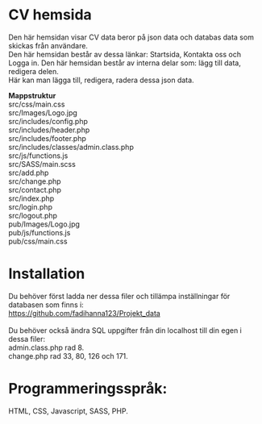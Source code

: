 # CV hemsida<br />
Den här hemsidan visar CV data beror på json data och databas data som skickas från användare.<br />
Den här hemsidan består av dessa länkar: Startsida, Kontakta oss och Logga in. Den här hemsidan består av interna delar som: lägg till data, redigera delen.<br />
Här kan man lägga till, redigera, radera dessa json data.<br />

**Mappstruktur**<br />
src/css/main.css<br />
src/Images/Logo.jpg<br />
src/includes/config.php<br />
src/includes/header.php<br />
src/includes/footer.php<br />
src/includes/classes/admin.class.php<br />
src/js/functions.js<br />
src/SASS/main.scss<br />
src/add.php<br />
src/change.php<br />
src/contact.php<br />
src/index.php<br />
src/login.php<br />
src/logout.php<br />
pub/Images/Logo.jpg<br />
pub/js/functions.js<br />
pub/css/main.css<br />
# Installation<br />
Du behöver först ladda ner dessa filer och tillämpa inställningar för databasen som finns i:<br />
https://github.com/fadihanna123/Projekt_data<br />
<br />
Du behöver också ändra SQL uppgifter från din localhost till din egen i dessa filer:<br />
admin.class.php rad 8.<br />
change.php rad 33, 80, 126 och 171.<br />

# Programmeringsspråk:
HTML, CSS, Javascript, SASS, PHP.
